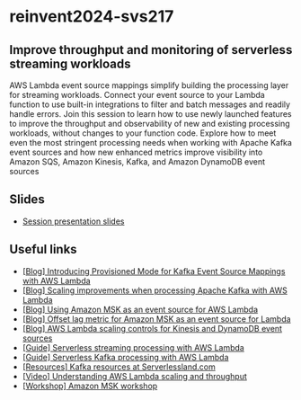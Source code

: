 # reinvent2024-svs217

## Improve throughput and monitoring of serverless streaming workloads

AWS Lambda event source mappings simplify building the processing layer for streaming workloads. Connect your event source to your Lambda function to use built-in integrations to filter and batch messages and readily handle errors. Join this session to learn how to use newly launched features to improve the throughput and observability of new and existing processing workloads, without changes to your function code. Explore how to meet even the most stringent processing needs when working with Apache Kafka event sources and how new enhanced metrics improve visibility into Amazon SQS, Amazon Kinesis, Kafka, and Amazon DynamoDB event sources

## Slides
* [Session presentation slides](./SVS217_improve_throughput_and_observability_serverless_streaming.pdf?raw=true)

## Useful links
* [[Blog] Introducing Provisioned Mode for Kafka Event Source Mappings with AWS Lambda](https://aws.amazon.com/blogs/compute/introducing-provisioned-mode-for-kafka-event-source-mappings-with-aws-lambda/)
* [[Blog] Scaling improvements when processing Apache Kafka with AWS Lambda](https://aws.amazon.com/blogs/compute/scaling-improvements-when-processing-apache-kafka-with-aws-lambda/)
* [[Blog] Using Amazon MSK as an event source for AWS Lambda](https://aws.amazon.com/blogs/compute/using-amazon-msk-as-an-event-source-for-aws-lambda/)
* [[Blog] Offset lag metric for Amazon MSK as an event source for Lambda](https://aws.amazon.com/blogs/compute/offset-lag-metric-for-amazon-msk-as-an-event-source-for-lambda/)
* [[Blog] AWS Lambda scaling controls for Kinesis and DynamoDB event sources](https://aws.amazon.com/blogs/compute/new-aws-lambda-scaling-controls-for-kinesis-and-dynamodb-event-sources/)
* [[Guide] Serverless streaming processing with AWS Lambda](https://serverlessland.com/content/service/lambda/guides/serverless-stream-processing-with-lambda/1-introduction)
* [[Guide] Serverless Kafka processing with AWS Lambda](https://serverlessland.com/content/guides/lambda-kafka/introduction)
* [[Resources] Kafka resources at Serverlessland.com](https://serverlessland.com/search?search=kafka)
* [[Video] Understanding AWS Lambda scaling and throughput](https://www.youtube.com/watch?v=hPIV52S530A&pp=ygUXbGFtYmRhIHN0cmVhbWluZyBqdWxpYW4%3D)
* [[Workshop] Amazon MSK workshop](https://catalog.us-east-1.prod.workshops.aws/workshops/c2b72b6f-666b-4596-b8bc-bafa5dcca741/en-US)
